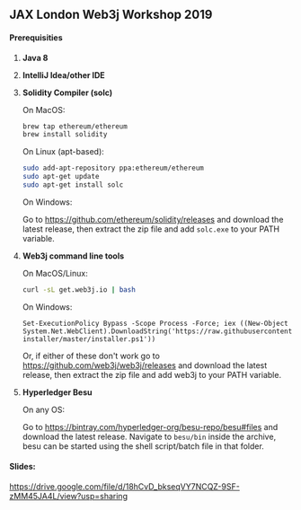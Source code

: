 ## JAX London Web3j Workshop 2019

#### Prerequisities

1. **Java 8**

2. **IntelliJ Idea/other IDE**

3. **Solidity Compiler (solc)**

   On MacOS:

   ```bash
   brew tap ethereum/ethereum
   brew install solidity
   ```

   On Linux (apt-based):

   ```bash
   sudo add-apt-repository ppa:ethereum/ethereum
   sudo apt-get update
   sudo apt-get install solc
   ```

   On Windows:

   Go to https://github.com/ethereum/solidity/releases and download the latest release, then extract the zip file and add  `solc.exe` to your PATH variable.

   

4. **Web3j command line tools**

   On MacOS/Linux:

   ```bash
   curl -sL get.web3j.io | bash
   ```

   On Windows:
   
   ```
   Set-ExecutionPolicy Bypass -Scope Process -Force; iex ((New-Object System.Net.WebClient).DownloadString('https://raw.githubusercontent.com/web3j/web3j-installer/master/installer.ps1'))
   ```

   Or, if either of these don't work go to https://github.com/web3j/web3j/releases and download the latest release, then extract the zip file and add web3j to your PATH variable.

5. **Hyperledger Besu**

   On any OS:

   Go to https://bintray.com/hyperledger-org/besu-repo/besu#files and download the latest release. Navigate to `besu/bin` inside the archive, besu can be started using the shell script/batch file in that folder.


#### Slides: 
https://drive.google.com/file/d/18hCvD_bkseqVY7NCQZ-9SF-zMM45JA4L/view?usp=sharing
